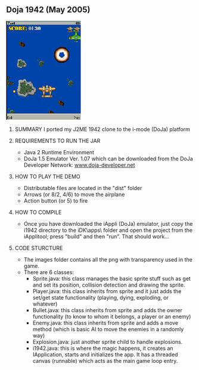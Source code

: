 Doja 1942 (May 2005)
--------------------

![](https://github.com/hectormoralespiloni/DoJa-1942/blob/master/1942_full.jpg)

1. SUMMARY 
	I ported my J2ME 1942 clone to the i-mode (DoJa) platform

2. REQUIREMENTS TO RUN THE JAR
	* Java 2 Runtime Environment
	* DoJa 1.5 Emulator Ver. 1.07 which can be downloaded from the DoJa Developer
	Network: www.doja-developer.net
	
3. HOW TO PLAY THE DEMO
	* Distributable files are located in the "dist" folder
	* Arrows (or 8/2, 4/6) to move the airplane
	* Action button (or 5) to fire 
	
4. HOW TO COMPILE
	* Once you have downloaded the iAppli (DoJa) emulator, just copy the  i1942 
	directory to the iDK\apps\ folder and open the project from the iApplitool;
	press "build" and then "run". That should work...

5. CODE STURCTURE
	* The images folder contains all the png with transparency used in the game.
	* There are 6 classes:
	    * Sprite.java: 	this class manages the basic sprite stuff such as get and set
			its position, collision detection and drawing the sprite.
	    * Player.java: 	this class inherits from sprite and it just adds the set/get
			state functionality (playing, dying, exploding, or whatever)
	    * Bullet.java:	this class inherits from sprite and adds the owner functionality
			(to know to whom it belongs, a player or an enemy)
	    * Enemy.java:	this class inherits from sprite and adds a move method (which is
			basic AI to move the enemies in a randomly way)
	    * Explosion.java: just another sprite child to handle explosions.
	    * i1942.java:	this is where the magic happens, it creates an IApplication, starts
			and initializes the app. It has a threaded canvas (runnable)
			which acts as the main game loop entry.